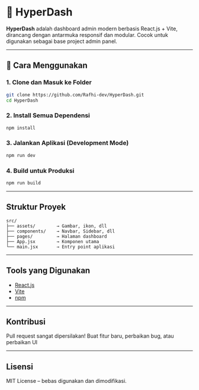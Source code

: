 
# 🚀 HyperDash

**HyperDash** adalah dashboard admin modern berbasis React.js + Vite, dirancang dengan antarmuka responsif dan modular. Cocok untuk digunakan sebagai base project admin panel.

---

## 🔧 Cara Menggunakan

### 1. Clone dan Masuk ke Folder
```bash
git clone https://github.com/Rafhi-dev/HyperDash.git
cd HyperDash
````

### 2. Install Semua Dependensi

```bash
npm install
```

### 3. Jalankan Aplikasi (Development Mode)

```bash
npm run dev
```

### 4. Build untuk Produksi

```bash
npm run build
```


---

## Struktur Proyek

```
src/
├── assets/        → Gambar, ikon, dll
├── components/    → Navbar, Sidebar, dll
├── pages/         → Halaman dashboard
├── App.jsx        → Komponen utama
└── main.jsx       → Entry point aplikasi
```

---

## Tools yang Digunakan

* [React.js](https://reactjs.org/)
* [Vite](https://vitejs.dev/)
* [npm](https://www.npmjs.com/)

---

## Kontribusi

Pull request sangat dipersilakan!
Buat fitur baru, perbaikan bug, atau perbaikan UI 

---

## Lisensi

MIT License – bebas digunakan dan dimodifikasi.

```


